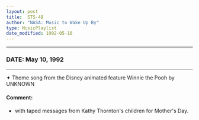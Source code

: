 ```yaml
---
layout: post
title:  STS-49
author: "NASA: Music to Wake Up By"
type: MusicPlaylist
date_modified: 1992-05-10
---
```


----
### DATE: May 10, 1992
----
✦ Theme song from the Disney animated feature Winnie the Pooh by UNKNOWN

#### Comment:
* with taped messages from Kathy Thornton's children for Mother's Day.
